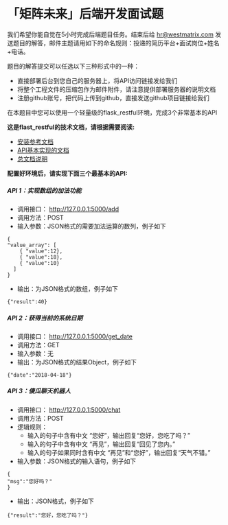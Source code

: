 # 「矩阵未来」后端开发面试题

我们希望你能自觉在5小时完成后端题目任务。结束后给 hr@westmatrix.com 发送题目的解答，邮件主题请用如下的命名规则：投递的简历平台+面试岗位+姓名+电话。

题目的解答提交可以任选以下三种形式中的一种：
* 直接部署后台到您自己的服务器上，将API访问链接发给我们
* 将整个工程文件的压缩包作为邮件附件，请注意提供部署服务器的说明文档
* 注册github账号，把代码上传到github，直接发送github项目链接给我们


在本题目中您可以使用一个轻量级的flask_restful环境，完成3个非常基本的API

**这是flast_restful的技术文档，请根据需要阅读:**
- [安装参考文档](https://flask-restful.readthedocs.io/en/latest/installation.html)
- [API基本实现的文档](https://flask-restful.readthedocs.io/en/latest/quickstart.html#a-minimal-api)
- [总文档说明](https://flask-restful.readthedocs.io/en/latest/)


**配置好环境后，请实现下面三个最基本的API:**

##### API 1：实现数组的加法功能
* 调用接口： http://127.0.0.1:5000/add
* 调用方法：POST
* 输入参数：JSON格式的需要加法运算的数列，例子如下
```
{
"value_array": [
    { "value":12},
    { "value":18},
    { "value":10}
  ]
}
```
* 输出：为JSON格式的数组，例子如下
```
{"result":40}
```


##### API 2：获得当前的系统日期
* 调用接口： http://127.0.0.1:5000/get_date
* 调用方法：GET
* 输入参数：无
* 输出：为JSON格式的结果Object，例子如下
```
{"date":"2018-04-18"}
```


##### API 3：傻瓜聊天机器人
* 调用接口： http://127.0.0.1:5000/chat
* 调用方法：POST
* 逻辑规则：
  * 输入的句子中含有中文 “您好”，输出回复“您好，您吃了吗？”
  * 输入的句子中含有中文 “再见”，输出回复“回见了您内。”
  * 输入的句子如果同时含有中文 “再见”和“您好”，输出回复“天气不错。”
* 输入参数：JSON格式的输入语句，例子如下
```
{
"msg":"您好吗？"
}
```
* 输出：JSON格式，例子如下
```
{"result":"您好，您吃了吗？"}
```





